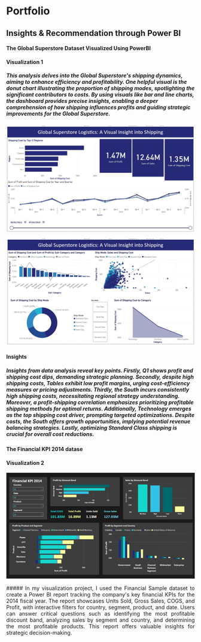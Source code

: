 # Portfolio
## Insights & Recommendation through Power BI

#### The Global Superstore Dataset Visualized Using PowerBI
#### Visualization 1
##### This analysis delves into the Global Superstore's shipping dynamics, aiming to enhance efficiency and profitability. One helpful visual is the donut chart illustrating the proportion of shipping modes, spotlighting the significant contributors to costs. By using visuals like bar and line charts, the dashboard provides precise insights, enabling a deeper comprehension of how shipping influences profits and guiding strategic improvements for the Global Superstore.

![Global Super Store Logistics-Visual Insights into shipping_1](https://github.com/Akhila-PT/Portfolio/blob/main/PowerBI/GSS_Insights%20to%20Shipping_1.jpeg)


![Global Super Store Logistics-Visual Insights into shipping_2](https://github.com/Akhila-PT/Portfolio/blob/main/PowerBI/GSS_Insights%20to%20Shipping_2.jpeg)

#### Insights
##### Insights from data analysis reveal key points. Firstly, Q1 shows profit and shipping cost dips, demanding strategic planning. Secondly, despite high shipping costs, Tables exhibit low profit margins, urging cost-efficiency measures or pricing adjustments. Thirdly, the South incurs consistently high shipping costs, necessitating regional strategy understanding. Moreover, a profit-shipping correlation emphasizes prioritizing profitable shipping methods for optimal returns. Additionally, Technology emerges as the top shipping cost driver, prompting targeted optimizations. Despite costs, the South offers growth opportunities, implying potential revenue balancing strategies. Lastly, optimizing Standard Class shipping is crucial for overall cost reductions.


#### The Financial KPI 2014 datase
#### Visualization 2

![Financial KPI](https://github.com/Akhila-PT/Portfolio/blob/main/PowerBI/Financial_Visualisation.jpeg)

<div align="justify">##### In my visualization project, I used the Financial Sample dataset to create a Power BI report tracking the company's key financial KPIs for the 2014 fiscal year. The report showcases Units Sold, Gross Sales, COGS, and Profit, with interactive filters for country, segment, product, and date. Users can answer critical questions such as identifying the most profitable discount band, analyzing sales by segment and country, and determining the most profitable products. This report offers valuable insights for strategic decision-making.
